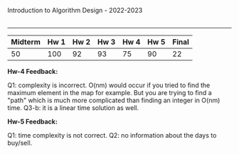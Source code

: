 Introduction to Algorithm Design - 2022-2023<br><br>

<hr>


|   Midterm  |   Hw 1   |   Hw 2   |   Hw 3  |   Hw 4   |   Hw 5  |   Final   |
|------------|----------|----------|---------|----------|---------|-----------|
|     50     |    100   |    92    |   93    |    75    |   90    |     22    |


**Hw-4 Feedback:**

  Q1: complexity is incorrect. O(nm) would occur if you tried to find the maximum element in the map for example. But you are trying to find a "path" which is much more complicated than finding an integer in O(nm) time.
  Q3-b: it is a linear time solution as well.
  

**Hw-5 Feedback:**
  
  Q1: time complexity is not correct.
  Q2: no information about the days to buy/sell.
